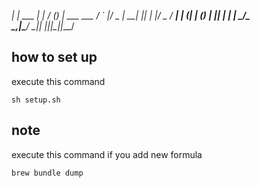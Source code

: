 
  __| | ___ | |_ / _(_) | ___  ___
 / _` |/ _ \| __| |_| | |/ _ \/ __|
| (_| | (_) | |_|  _| | |  __/\__ \
 \__,_|\___/ \__|_| |_|_|\___||___/
 
## how to set up
execute this command
```
sh setup.sh
```

## note
execute this command if you add new formula
```sh
brew bundle dump
```
